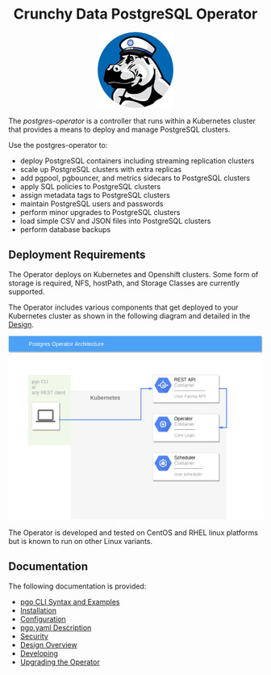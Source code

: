 <h1 align="center">Crunchy Data PostgreSQL Operator</h1>
<p align="center">
  <img width="150" src="./images/crunchy_logo.png?raw=true"/>
</p>


The *postgres-operator* is a controller that runs within a Kubernetes cluster that provides a means to deploy and manage PostgreSQL clusters.

Use the postgres-operator to:

 * deploy PostgreSQL containers including streaming replication clusters
 * scale up PostgreSQL clusters with extra replicas
 * add pgpool, pgbouncer, and metrics sidecars to PostgreSQL clusters
 * apply SQL policies to PostgreSQL clusters
 * assign metadata tags to PostgreSQL clusters
 * maintain PostgreSQL users and passwords
 * perform minor upgrades to PostgreSQL clusters
 * load simple CSV and JSON files into PostgreSQL clusters
 * perform database backups


## Deployment Requirements

The Operator deploys on Kubernetes and Openshift clusters.  Some form of storage is required, NFS, hostPath, and Storage Classes are currently supported.

The Operator includes various components that get deployed to your
Kubernetes cluster as shown in the following diagram and detailed
in the [Design](design.md).

![Reference](images/Operator-Architecture.png)

The Operator is developed and tested on CentOS and RHEL linux platforms but is known to run on other Linux variants.

## Documentation
The following documentation is provided:

 - [pgo CLI Syntax and Examples](pgo-cli.md) 
 - [Installation](installation.md)
 - [Configuration](configuration.md) 
 - [pgo.yaml Description](pgo-yaml-configuration.md) 
 - [Security](security.md) 
 - [Design Overview](design.md) 
 - [Developing](developing.md) 
 - [Upgrading the Operator](upgrading.md)

<!--stackedit_data:
eyJoaXN0b3J5IjpbLTEyNTIzNzQ4NjksMjAwMTM0ODg5MSwyOD
g2NTg1NjUsLTIxMTAwMjE5NzgsLTIxMzg3NzMwNDgsOTY5Nzky
OTgwLDc3NDMwMzk4OCwxNTI5NDA0MzcxLDgxMTA4NTg0MV19
-->
